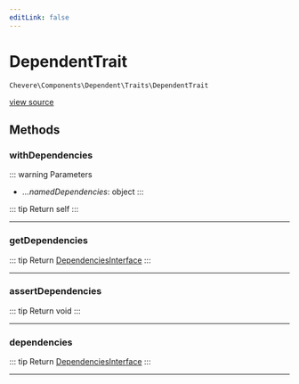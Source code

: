 ```yaml
---
editLink: false
---
```


# DependentTrait

`Chevere\Components\Dependent\Traits\DependentTrait`

[view source](https://github.com/chevere/chevere/blob/main/src/Chevere/Components/Dependent/Traits/DependentTrait.php)

## Methods

### withDependencies

::: warning Parameters
- *...namedDependencies*: object
:::

::: tip Return
self
:::

---

### getDependencies

::: tip Return
[DependenciesInterface](../../../Interfaces/Dependent/DependenciesInterface.md)
:::

---

### assertDependencies

::: tip Return
void
:::

---

### dependencies

::: tip Return
[DependenciesInterface](../../../Interfaces/Dependent/DependenciesInterface.md)
:::

---
